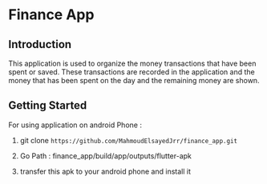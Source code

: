 # **Finance App**


## **Introduction**

  This application is used to organize the money transactions that have been spent or saved. These transactions are recorded in the application and the money that has been spent on the day and the remaining money are shown.

## **Getting Started**

  For using application on android Phone :

  1. git clone `https://github.com/MahmoudElsayedJrr/finance_app.git`
    
  2. Go Path : finance_app/build/app/outputs/flutter-apk
    
  3. transfer this apk to your android phone and install it
    


